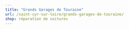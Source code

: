 ```yaml
---
title: "Grands Garages de Touraine"
url: /saint-cyr-sur-loire/grands-garages-de-touraine/
shop: réparation de voitures
---
```

